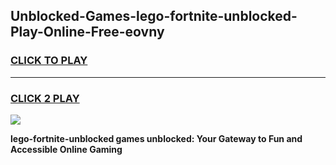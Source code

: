 
## Unblocked-Games-lego-fortnite-unblocked-Play-Online-Free-eovny
<h3>
<a href="https://premium76.site?title=lego-fortnite-unblocked&ref=26A">CLICK TO PLAY</a></h3>
<hr>

<h3>
<a href="https://premium76.site?title=lego-fortnite-unblocked&ref=26A">CLICK 2 PLAY</a>
  
</h3>

<a href="https://premium76.site?title=lego-fortnite-unblocked&ref=26A"><img src="https://clearcache.store/games.png"></a>


**lego-fortnite-unblocked games unblocked: Your Gateway to Fun and Accessible Online Gaming**
